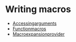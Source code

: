 # Writing macros

* [Accessingarguments](./accessingarguments.md)
* [Functionmacros](./functionmacros.md)
* [Macroexpansionprovider](./macroexpansionprovider.md)

